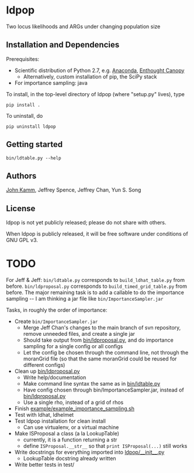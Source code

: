 # ldpop
Two locus likelihoods and ARGs under changing population size

## Installation and Dependencies

Prerequisites:
* Scientific distribution of Python 2.7, e.g. [Anaconda](http://continuum.io/downloads), [Enthought Canopy](https://www.enthought.com/products/canopy/)
  * Alternatively, custom installation of pip, the SciPy stack
* For importance sampling: java

To install, in the top-level directory of ldpop (where "setup.py" lives), type
```
pip install .
```

To uninstall, do
```
pip uninstall ldpop
```

## Getting started

```
bin/ldtable.py --help
```

## Authors

[John Kamm](mailto:jkamm@stat.berkeley.edu), Jeffrey Spence, Jeffrey Chan, Yun S. Song

## License

ldpop is not yet publicly released; please do not share with others.

When ldpop is publicly released, it will be free software under conditions of GNU GPL v3.

# TODO

For Jeff & Jeff: `bin/ldtable.py` corresponds to `build_ldhat_table.py` from before. `bin/ldproposal.py` corresponds to `build_timed_grid_table.py` from before. The major remaining task is to add a callable to do the importance sampling -- I am thinking a jar file like `bin/ImportanceSampler.jar`

Tasks, in roughly the order of importance:
* Create `bin/ImportanceSampler.jar`
  * Merge Jeff Chan's changes to the main branch of svn repository, remove unneeded files, and create a single jar
  * Should take output from [bin/ldproposal.py](bin/ldproposal.py), and do importance sampling for a single config or all configs
  * Let the config be chosen through the command line, not through the moranGrid file (so that the same moranGrid could be reused for different configs)
* Clean up [bin/ldproposal.py](bin/ldproposal.py)
  * Write help/documentation
  * Make command line syntax the same as in [bin/ldtable.py](bin/ldtable.py)
  * Have config chosen through bin/ImportanceSampler.jar, instead of [bin/ldproposal.py](bin/ldproposal.py)
  * Use a single rho, instead of a grid of rhos
* Finish [example/example_importance_sampling.sh](example/example_importance_sampling.sh)  
* Test with ldhat, ldhelmet  
* Test ldpop installation for clean install
  * Can use virtualenv, or a virtual machine  
* Make ISProposal a class (a la LookupTable)
  * currently, it is a function returning a str
  * define `ISProposal.__str__` so that `print ISProposal(...)` still works
* Write docstrings for everything imported into [ldpop/\_\_init\_\_.py](ldpop/__init__.py)
  * LookupTable docstring already written
* Write better tests in test/
